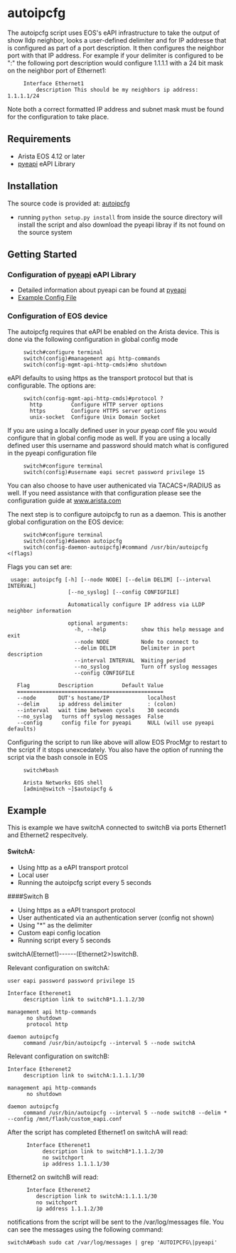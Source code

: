 # autoipcfg
The autoipcfg script uses EOS's eAPI infrastructure to take the output of
show lldp neighbor, looks a user-defined delimiter and for IP addresse that
is configured as part of a port description.  It then configures the
neighbor port with that IP address.  For example if your delimiter is
configured to be ":" the following port description would configure
1.1.1.1 with a 24 bit mask on the neighbor port of Ethernet1:
```
     Interface Ethernet1
         description This should be my neighbors ip address: 1.1.1.1/24
```

Note both a correct formatted IP address and subnet mask must be found
for the configuration to take place.

## Requirements

  * Arista EOS 4.12 or later
  * [pyeapi](http://github.com/arista-eosplus/pyeapi) eAPI Library
  
## Installation

The source code is provided at: [autoipcfg](https://github.com/arista-eosext/autoipcfg/)

* running ` python setup.py install ` from inside the source directory will install the script and also download the pyeapi libray if its not found on the source system

## Getting Started

### Configuration of [pyeapi](http://github.com/arista-eosplus/pyeapi) eAPI Library

* Detailed information about pyeapi can be found at [pyeapi](http://github.com/arista-eosplus/pyeapi) 
* [Example Config File](https://github.com/arista-eosplus/pyeapi/blob/master/examples/nodes.conf)

### Configuration of EOS device

The autoipcfg requires that eAPI be enabled on the Arista device.  This is done via the following configuration in global config mode
```
     switch#configure terminal
     switch(config)#management api http-commands
     switch(config-mgmt-api-http-cmds)#no shutdown
```
eAPI defaults to using https as the transport protocol but that is configurable.  The options are:
```
     switch(config-mgmt-api-http-cmds)#protocol ?
       http         Configure HTTP server options
       https        Configure HTTPS server options
       unix-socket  Configure Unix Domain Socket
```

If you are using a locally defined user in your pyeap conf file you would configure that in global config mode as well.  If you are using a locally defined user this username and password should match what is configured in the pyeapi configuration file
```
     switch#configure terminal
     switch(config)#username eapi secret password privilege 15 
```
You can also choose to have user authenicated via TACACS+/RADIUS as well.  If you need assistance with that configuration please see the configuration guide at www.arista.com

The next step is to configure autoipcfg to run as a daemon.  This is another global configuration on the EOS device:

```
     switch#configure terminal
     switch(config)#daemon autoipcfg
     switch(config-daemon-autoipcfg)#command /usr/bin/autoipcfg <(flags)
```

Flags you can set are:
```
 usage: autoipcfg [-h] [--node NODE] [--delim DELIM] [--interval INTERVAL]
                   [--no_syslog] [--config CONFIGFILE]

                   Automatically configure IP address via LLDP neighbor information

                   optional arguments:
                     -h, --help           show this help message and exit
                     --node NODE          Node to connect to
                     --delim DELIM        Delimiter in port description
                     --interval INTERVAL  Waiting period
                     --no_syslog          Turn off syslog messages
                     --config CONFIGFILE

   Flag         Description         Default Value
   ==============================================
   --node       DUT's hostame/IP            localhost
   --delim      ip address delimiter        : (colon)
   --interval   wait time between cycels    30 seconds
   --no_syslag   turns off syslog messages  False
   --config      config file for pyeapi     NULL (will use pyeapi defaults)

```


Configuring the script to run like above will allow EOS ProcMgr to restart to the script if it stops unexcedately.  You also have the option of running the script via the bash console in EOS

```
     switch#bash
     
     Arista Networks EOS shell
     [admin@switch ~]$autoipcfg &
```

## Example

This is example we have switchA connected to switchB via ports Ethernet1 and Ethernet2 respecitvely.  

#### SwitchA:
* Using http as a eAPI transport protcol
* Local user
* Running the autoipcfg script every 5 seconds

####Switch B
* Using https as a eAPI transport protocol
* User authenticated via an authentication server (config not shown)
* Using "*" as the delimiter
* Custom eapi config location
* Running script every 5 seconds

switchA(Eternet1)------(Ethernet2>)switchB.

Relevant configuration on switchA:
```
user eapi password password privilege 15

Interface Etherenet1
     description link to switchB*1.1.1.2/30
     
management api http-commands
      no shutdown
      protocol http

daemon autoipcfg
     command /usr/bin/autoipcfg --interval 5 --node switchA
```
Relevant configuration on switchB:
```
Interface Etherenet2
     description link to switchA:1.1.1.1/30

management api http-commands
      no shutdown

daemon autoipcfg
     command /usr/bin/autoipcfg --interval 5 --node switchB --delim * --config /mnt/flash/custom_eapi.conf

```

After the script has completed Ethernet1 on switchA will read:

```
      Interface Etherenet1
           description link to switchB*1.1.1.2/30
           no switchport
           ip address 1.1.1.1/30

```

Ethernet2 on switchB will read:

```
      Interface Etherenet2
         description link to switchA:1.1.1.1/30
         no switchport
         ip address 1.1.1.2/30

```

notifications from the script will be sent to the /var/log/messages file.  You can see the messages using the following command:
```
switchA#bash sudo cat /var/log/messages | grep 'AUTOIPCFG\|pyeapi'
```





